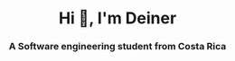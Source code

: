 <h1 align="center">Hi 👋, I'm Deiner</h1>
<h3 align="center">A Software engineering student from Costa Rica</h3>
